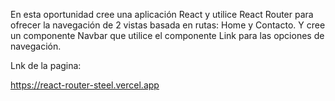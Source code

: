  En esta oportunidad cree una aplicación React y utilice React Router para ofrecer la
 navegación de 2 vistas basada en rutas: Home y Contacto.
 Y cree un componente Navbar que utilice el componente Link para las opciones de
 navegación.

Lnk de la pagina:

https://react-router-steel.vercel.app
